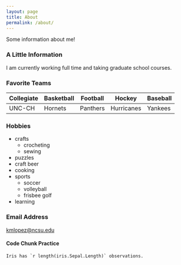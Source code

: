 ```yaml
---
layout: page
title: About
permalink: /about/
---
```


Some information about me!

### A Little Information

I am currently working full time and taking graduate school courses.

### Favorite Teams
Collegiate | Basketball | Football   | Hockey     | Baseball  
---------- | ---------- | ---------- | ---------- | ----------  
UNC-CH     | Hornets    | Panthers   | Hurricanes | Yankees  

### Hobbies
* crafts
    + crocheting
    + sewing
* puzzles
* craft beer
* cooking
* sports
    + soccer
    + volleyball
    + frisbee golf
* learning

### Email Address

[kmlopez@ncsu.edu](mailto:kmlopez@ncsu.edu)

#### Code Chunk Practice
```{r, eval=TRUE}
Iris has `r length(iris.Sepal.Length)` observations.
```
